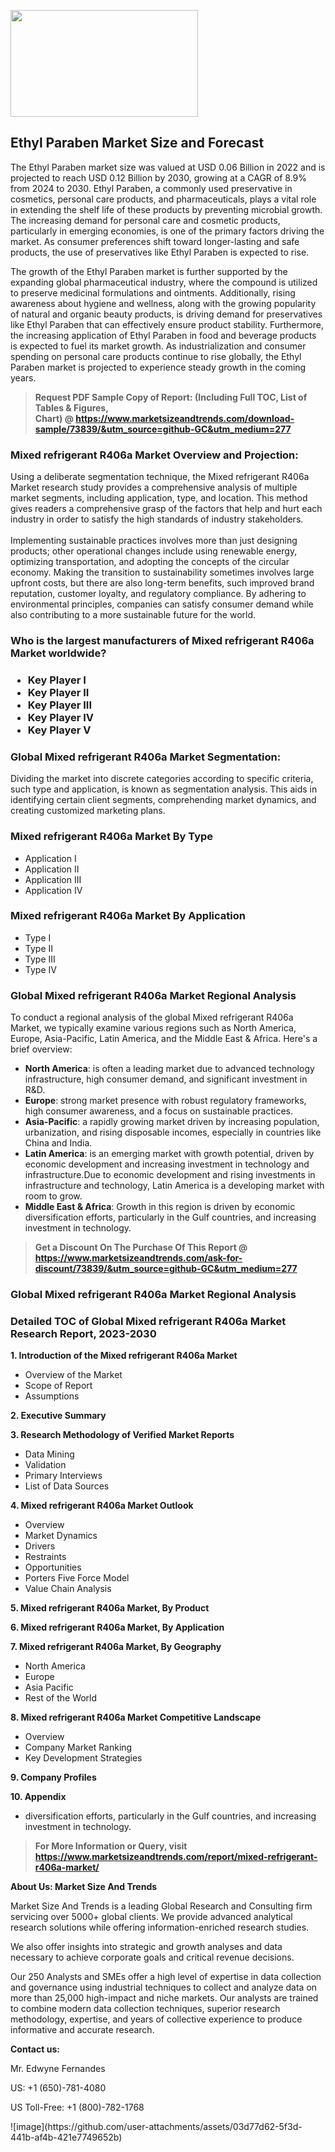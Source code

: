 <p><img class="alignnone size-medium wp-image-20088" src="https://ffe5etoiles.com/wp-content/uploads/2024/12/MST1-300x171.png" alt="" width="300" height="171" /></p><h2>Ethyl Paraben Market Size and Forecast</h2><p>The Ethyl Paraben market size was valued at USD 0.06 Billion in 2022 and is projected to reach USD 0.12 Billion by 2030, growing at a CAGR of 8.9% from 2024 to 2030. Ethyl Paraben, a commonly used preservative in cosmetics, personal care products, and pharmaceuticals, plays a vital role in extending the shelf life of these products by preventing microbial growth. The increasing demand for personal care and cosmetic products, particularly in emerging economies, is one of the primary factors driving the market. As consumer preferences shift toward longer-lasting and safe products, the use of preservatives like Ethyl Paraben is expected to rise.</p><p>The growth of the Ethyl Paraben market is further supported by the expanding global pharmaceutical industry, where the compound is utilized to preserve medicinal formulations and ointments. Additionally, rising awareness about hygiene and wellness, along with the growing popularity of natural and organic beauty products, is driving demand for preservatives like Ethyl Paraben that can effectively ensure product stability. Furthermore, the increasing application of Ethyl Paraben in food and beverage products is expected to fuel its market growth. As industrialization and consumer spending on personal care products continue to rise globally, the Ethyl Paraben market is projected to experience steady growth in the coming years.</p></p><blockquote id="" class=""><strong>Request PDF Sample Copy of Report: (Including Full TOC, List of Tables &amp; Figures, Chart)&nbsp;@&nbsp;<strong><a href="https://www.marketsizeandtrends.com/download-sample/73839/&utm_source=github-GC&utm_medium=277" target="_blank">https://www.marketsizeandtrends.com/download-sample/73839/&utm_source=github-GC&utm_medium=277</a></strong></strong></blockquote><h3 id="" class="">Mixed refrigerant R406a Market&nbsp;Overview and Projection:</h3><p id="" class="">Using a deliberate segmentation technique, the Mixed refrigerant R406a Market research study provides a comprehensive analysis of multiple market segments, including application, type, and location. This method gives readers a comprehensive grasp of the factors that help and hurt each industry in order to satisfy the high standards of industry stakeholders. <br /> <br />Implementing sustainable practices involves more than just designing products; other operational changes include using renewable energy, optimizing transportation, and adopting the concepts of the circular economy. Making the transition to sustainability sometimes involves large upfront costs, but there are also long-term benefits, such improved brand reputation, customer loyalty, and regulatory compliance. By adhering to environmental principles, companies can satisfy consumer demand while also contributing to a more sustainable future for the world.</p><h3 id="" class="">Who is the largest manufacturers of&nbsp;Mixed refrigerant R406a Market worldwide?</h3><h3 class=""><p><ul><li>Key Player I </li><li> Key Player II </li><li> Key Player III </li><li> Key Player IV </li><li> Key Player V</li></ul></p></h3><h3 id="" class="">Global&nbsp;Mixed refrigerant R406a Market Segmentation:</h3><p id="" class="">Dividing the market into discrete categories according to specific criteria, such type and application, is known as segmentation analysis. This aids in identifying certain client segments, comprehending market dynamics, and creating customized marketing plans.</p><h3 id="" class="">Mixed refrigerant R406a Market&nbsp;By Type</h3><p><p><ul><li>Application I</li><li> Application II</li><li> Application III</li><li> Application IV</p></li></ul></p></p><h3 id="" class="">Mixed refrigerant R406a Market&nbsp;By Application</h3><p class=""><p><ul><li>Type I</li><li> Type II</li><li> Type III</li><li> Type IV</li></ul></p></p><h3 id="" class="">Global Mixed refrigerant R406a Market Regional Analysis</h3><p id="" class="">To conduct a regional analysis of the global Mixed refrigerant R406a Market, we typically examine various regions such as North America, Europe, Asia-Pacific, Latin America, and the Middle East &amp; Africa. Here's a brief overview:</p><ul><li><strong>North America</strong>: is often a leading market due to advanced technology infrastructure, high consumer demand, and significant investment in R&amp;D.</li><li><strong>Europe</strong>: strong market presence with robust regulatory frameworks, high consumer awareness, and a focus on sustainable practices.</li><li><strong>Asia-Pacific</strong>: a rapidly growing market driven by increasing population, urbanization, and rising disposable incomes, especially in countries like China and India.</li><li><strong>Latin America</strong>: is an emerging market with growth potential, driven by economic development and increasing investment in technology and infrastructure.Due to economic development and rising investments in infrastructure and technology, Latin America is a developing market with room to grow.</li><li><strong>Middle East &amp; Africa</strong>: Growth in this region is driven by economic diversification efforts, particularly in the Gulf countries, and increasing investment in technology.</li></ul><blockquote id="" class=""><strong>Get a Discount On The Purchase Of This Report @ <strong><a href="https://www.marketsizeandtrends.com/ask-for-discount/73839/&utm_source=github-GC&utm_medium=277" target="_blank">https://www.marketsizeandtrends.com/ask-for-discount/73839/&utm_source=github-GC&utm_medium=277</a></strong></strong></blockquote><h3 id="" class="">Global Mixed refrigerant R406a Market Regional Analysis</h3><h3 id="" class="">Detailed TOC of Global Mixed refrigerant R406a Market Research Report, 2023-2030</h3><p id="" class=""><strong>1. Introduction of the Mixed refrigerant R406a Market</strong></p><ul><li>Overview of the Market</li><li>Scope of Report</li><li>Assumptions</li></ul><p id="" class=""><strong>2. Executive Summary</strong></p><p id="" class=""><strong>3. Research Methodology of Verified Market Reports</strong></p><ul><li>Data Mining</li><li>Validation</li><li>Primary Interviews</li><li>List of Data Sources</li></ul><p id="" class=""><strong>4. Mixed refrigerant R406a Market Outlook</strong></p><ul><li>Overview</li><li>Market Dynamics</li><li>Drivers</li><li>Restraints</li><li>Opportunities</li><li>Porters Five Force Model</li><li>Value Chain Analysis</li></ul><p id="" class=""><strong>5. Mixed refrigerant R406a Market, By Product</strong></p><p id="" class=""><strong>6. Mixed refrigerant R406a Market, By Application</strong></p><p id="" class=""><strong>7. Mixed refrigerant R406a Market, By Geography</strong></p><ul><li>North America</li><li>Europe</li><li>Asia Pacific</li><li>Rest of the World</li></ul><p id="" class=""><strong>8. Mixed refrigerant R406a Market Competitive Landscape</strong></p><ul><li>Overview</li><li>Company Market Ranking</li><li>Key Development Strategies</li></ul><p id="" class=""><strong>9. Company Profiles</strong></p><p id="" class=""><strong>10. Appendix</strong></p><ul><li>diversification efforts, particularly in the Gulf countries, and increasing investment in technology.</li></ul><blockquote id="" class=""><strong>For More Information or Query, visit <strong><strong><a href="https://www.marketsizeandtrends.com/report/mixed-refrigerant-r406a-market/" target="_blank">https://www.marketsizeandtrends.com/report/mixed-refrigerant-r406a-market/</a></strong></strong></strong></blockquote><p id="" class=""><strong>About Us: Market Size And Trends</strong></p><p id="" class="">Market Size And Trends is a leading Global Research and Consulting firm servicing over 5000+ global clients. We provide advanced analytical research solutions while offering information-enriched research studies.</p><p id="" class="">We also offer insights into strategic and growth analyses and data necessary to achieve corporate goals and critical revenue decisions.</p><p id="" class="">Our 250 Analysts and SMEs offer a high level of expertise in data collection and governance using industrial techniques to collect and analyze data on more than 25,000 high-impact and niche markets. Our analysts are trained to combine modern data collection techniques, superior research methodology, expertise, and years of collective experience to produce informative and accurate research.</p><p id="" class=""><strong>Contact us:</strong></p><p id="" class="">Mr. Edwyne Fernandes</p><p id="" class="">US: +1 (650)-781-4080</p><p id="" class="">US Toll-Free: +1 (800)-782-1768</p>
![image](https://github.com/user-attachments/assets/03d77d62-5f3d-441b-af4b-421e7749652b)

